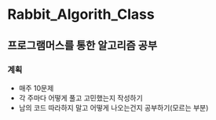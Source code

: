 # Rabbit_Algorith_Class
프로그램머스를 통한 알고리즘 공부
----------
### 계획
* 매주 10문제
* 각 주마다 어떻게 풀고 고민했는지 작성하기
* 남의 코드 따라하지 말고 어떻게 나오는건지 공부하기(모르는 부분)
